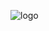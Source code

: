 ![logo](https://user-images.githubusercontent.com/36344130/77577256-3543e780-6eb5-11ea-9313-fbfcbe21c080.png)